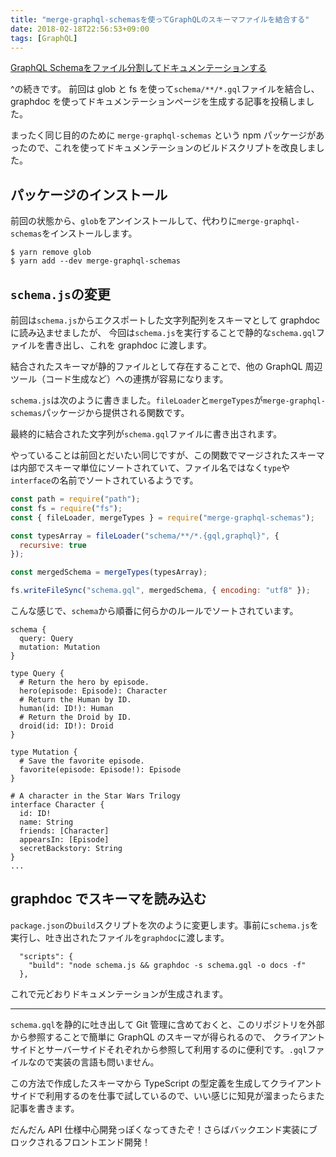 ```yaml
---
title: "merge-graphql-schemasを使ってGraphQLのスキーマファイルを結合する"
date: 2018-02-18T22:56:53+09:00
tags: [GraphQL]
---
```


[GraphQL Schemaをファイル分割してドキュメンテーションする](../modular-graphql-schema-documentation/)

^の続きです。
前回は glob と fs を使って`schema/**/*.gql`ファイルを結合し、graphdoc を使ってドキュメンテーションページを生成する記事を投稿しました。

まったく同じ目的のために `merge-graphql-schemas` という npm パッケージがあったので、これを使ってドキュメンテーションのビルドスクリプトを改良しました。

## パッケージのインストール

前回の状態から、`glob`をアンインストールして、代わりに`merge-graphql-schemas`をインストールします。

```
$ yarn remove glob
$ yarn add --dev merge-graphql-schemas
```

## `schema.js`の変更

前回は`schema.js`からエクスポートした文字列配列をスキーマとして graphdoc に読み込ませましたが、
今回は`schema.js`を実行することで静的な`schema.gql`ファイルを書き出し、これを graphdoc に渡します。

結合されたスキーマが静的ファイルとして存在することで、他の GraphQL 周辺ツール（コード生成など）への連携が容易になります。

`schema.js`は次のように書きました。`fileLoader`と`mergeTypes`が`merge-graphql-schemas`パッケージから提供される関数です。

最終的に結合された文字列が`schema.gql`ファイルに書き出されます。

やっていることは前回とだいたい同じですが、この関数でマージされたスキーマは内部でスキーマ単位にソートされていて、ファイル名ではなく`type`や`interface`の名前でソートされているようです。

```js
const path = require("path");
const fs = require("fs");
const { fileLoader, mergeTypes } = require("merge-graphql-schemas");

const typesArray = fileLoader("schema/**/*.{gql,graphql}", {
  recursive: true
});

const mergedSchema = mergeTypes(typesArray);

fs.writeFileSync("schema.gql", mergedSchema, { encoding: "utf8" });
```

こんな感じで、`schema`から順番に何らかのルールでソートされています。

```
schema {
  query: Query
  mutation: Mutation
}

type Query {
  # Return the hero by episode.
  hero(episode: Episode): Character
  # Return the Human by ID.
  human(id: ID!): Human
  # Return the Droid by ID.
  droid(id: ID!): Droid
}

type Mutation {
  # Save the favorite episode.
  favorite(episode: Episode!): Episode
}

# A character in the Star Wars Trilogy
interface Character {
  id: ID!
  name: String
  friends: [Character]
  appearsIn: [Episode]
  secretBackstory: String
}
...
```

## graphdoc でスキーマを読み込む

`package.json`の`build`スクリプトを次のように変更します。事前に`schema.js`を実行し、吐き出されたファイルを`graphdoc`に渡します。

```
  "scripts": {
    "build": "node schema.js && graphdoc -s schema.gql -o docs -f"
  },
```

これで元どおりドキュメンテーションが生成されます。

---

`schema.gql`を静的に吐き出して Git 管理に含めておくと、このリポジトリを外部から参照することで簡単に GraphQL のスキーマが得られるので、
クライアントサイドとサーバーサイドそれぞれから参照して利用するのに便利です。`.gql`ファイルなので実装の言語も問いません。

この方法で作成したスキーマから TypeScript の型定義を生成してクライアントサイドで利用するのを仕事で試しているので、いい感じに知見が溜まったらまた記事を書きます。

だんだん API 仕様中心開発っぽくなってきたぞ！さらばバックエンド実装にブロックされるフロントエンド開発！
